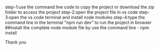 step-1:use the command line code to copy the project or download the zip folder to access the project
step-2:open the project file in vs code
step-3:open the vs code terminal and install node modules
step-4:type the command line in the terminal "npm run dev" to run the project in browser
##install the complete node module file by use the command line -  npm install

Thank you
